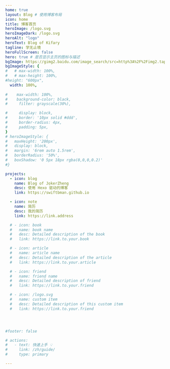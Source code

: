 ```yaml
---
home: true
layout: Blog # 使用博客布局
icon: home
title: 博客首页
heroImage: /logo.svg
heroImageDark: /logo.svg
heroAlt: "logo"
heroText: Blog of Kifary
tagline: 学无止境
heroFullScreen: false 
hero: true # 是否显示主页的图标与描述
bgImage: https://gimg2.baidu.com/image_search/src=http%3A%2F%2Fimg2.tapimg.com%2Fbbcode%2Fimages%2F674aaa90a8ea222319cc500b5f64b968.png&refer=http%3A%2F%2Fimg2.tapimg.com&app=2002&size=f9999,10000&q=a80&n=0&g=0n&fmt=auto?sec=1670139986&t=a1ed90894ef497d80c1c3caf257fef30
bgImageStyle: {
#   # max-width: 100%,
#   # max-height: 100%,
#height: "600px",
  width: 100%,
  
#    max-width: 100%,
#    background-color: black,
#     filter: grayscale(30%),

#     display: block,
#     border: '10px solid #ddd',
#     border-radius: 4px,
#     padding: 5px,
}
# heroImageStyle: {
#   maxHeight: '200px',
#   display: block,
#   margin: '6rem auto 1.5rem',
#   borderRadius: '50%',
#   boxShadow: '0 5px 18px rgba(0,0,0,0.2)'
#}

projects:
  - icon: blog
    name: Blog of JokerZheng
    desc: 使用 Hexo 驱动的博客
    link: https://swiftbman.github.io

  - icon: note
    name: 简历
    desc: 我的简历
    link: https://link.address

  # - icon: book
  #   name: book name
  #   desc: Detailed description of the book
  #   link: https://link.to.your.book

  # - icon: article
  #   name: article name
  #   desc: Detailed description of the article
  #   link: https://link.to.your.article

  # - icon: friend
  #   name: friend name
  #   desc: Detailed description of friend
  #   link: https://link.to.your.friend

  # - icon: /logo.svg
  #   name: custom item
  #   desc: Detailed description of this custom item
  #   link: https://link.to.your.friend




#footer: false

# actions:
#   - text: 快速上手 💡
#     link: /zh/guide/
#     type: primary

---
```


